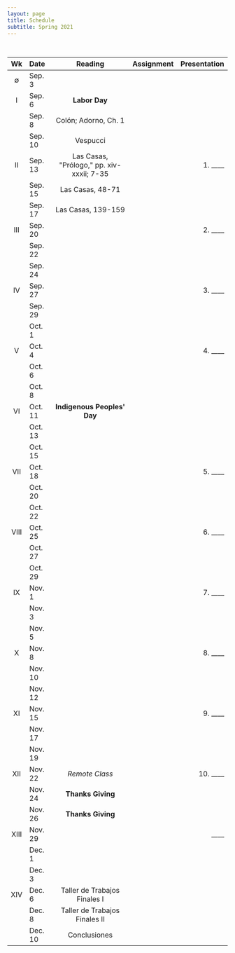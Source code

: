 ```yaml
---
layout: page
title: Schedule
subtitle: Spring 2021
---
```


<br>

| Wk | Date | Reading | Assignment | Presentation|
|:------:|:------|:--------:|:------:|----:|
| ∅   | Sep. 3   |  
|  I  | Sep. 6   | **Labor Day** |
|     | Sep. 8   | Colón; Adorno, Ch. 1 
|     | Sep. 10  | Vespucci 
|  II | Sep. 13  | Las Casas, "Prólogo," pp. xiv-xxxii; 7-35 | | 1. ____
|     | Sep. 15  | Las Casas, 48-71
|     | Sep. 17  | Las Casas, 139-159
| III | Sep. 20  |  | | 2. ____
|     | Sep. 22  | 
|     | Sep. 24  | 
| IV  | Sep. 27  |   | | 3. ____
|     | Sep. 29  | 
|     | Oct. 1   | 
| V   | Oct. 4   |    | | 4. ____
|     | Oct. 6   | 
|     | Oct. 8   | 
| VI  | Oct. 11  | **Indigenous Peoples' Day**
|     | Oct. 13  | 
|     | Oct. 15  | 
| VII | Oct. 18  |    | | 5. ____
|     | Oct. 20  | 
|     | Oct. 22  | 
| VIII| Oct. 25  |    | | 6. ____
|     | Oct. 27  | 
|     | Oct. 29  | 
| IX  | Nov. 1   |    | | 7. ____
|     | Nov. 3   | 
|     | Nov. 5   | 
| X   | Nov. 8   |    | | 8. ____
|     | Nov. 10  | 
|     | Nov. 12  | 
| XI  | Nov. 15  |    | | 9. ____
|     | Nov. 17  | 
|     | Nov. 19  | 
| XII | Nov. 22  | *Remote Class*   | | 10. ____
|     | Nov. 24  | **Thanks Giving**
|     | Nov. 26  | **Thanks Giving**
|XIII | Nov. 29  |    | | ____
|     | Dec. 1   | 
|     | Dec. 3   | 
| XIV | Dec. 6   | Taller de Trabajos Finales I
|     | Dec. 8   | Taller de Trabajos Finales II
|     | Dec. 10  | Conclusiones 
